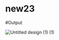 # new23

#Output

![Untitled design (1) (1)](https://github.com/user-attachments/assets/9bd75f2f-da9e-4e79-bb28-ee167da7e7bf)
